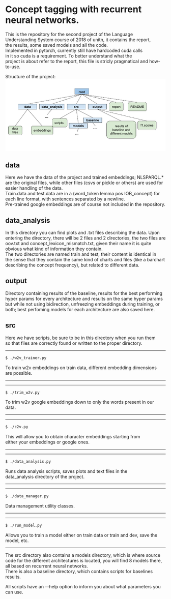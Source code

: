 # Concept tagging with recurrent neural networks.
This is the repository for the second project of the Language  
Understanding System course of 2018 of unitn, it contains the report,  
 the results, some saved models and all the code.    
Implemented in pytorch, currently still have hardcoded cuda calls  
in it so cuda is a requirement. To better understand what the   
project is about refer to the report, this file is stricly pragmatical and how-to-use.  

Structure of the project:
![Alt text](/struct.png?raw=true "structure of the project")

## data
Here we have the data of the project and trained embeddings; NLSPARQL.* are the original files, while
other files (csvs or pickle or others) are used for easier handling of the data.  
Train.data and test.data are in a (word_token lemma pos IOB_concept) for each line format, with sentences
separated by a newline.  
Pre-trained google embeddings are of course not included in the repository.   
  

## data_analysis 
In this directory you can find plots and .txt files describing the data.
Upon entering the directory, there will be 2 files and 2 directories, the two files
are oov.txt and concept_lexicon_mismatch.txt, given their name it is quite obvious 
what kind of information they contain.  
The two directories are named train and test, their content is identical in   
the sense that they contain the same kind of charts and files (like a barchart   
describing the concept frequency), but related to different data.

## output
Directory containing results of the baseline, results for the best performing hyper params
for every architecture and results on the same hyper params but while not using bidirection, 
unfreezing embeddings during training, or both; best perfoming models for each architecture are 
also saved here.

## src
Here we have scripts, be sure to be in this directory when you run them   
so that files are correctly found or written to the proper directory.

---

```sh
$ ./w2v_trainer.py
```
To train w2v embeddings on train data, different embedding dimensions  
are possible.

---

---

```sh
$ ./trim_w2v.py
```
To trim w2v google embeddings down to only the words
present in our data.

---

---

```sh
$ ./c2v.py
```
This will allow you to obtain character embeddings starting from  
either your embeddings or google ones.

---

---

```sh
$ ./data_analysis.py
```
Runs data analysis scripts, saves plots and text files in the  
data_analysis directory of the project.

---

---

```sh
$ ./data_manager.py
```
Data management utility classes.

---

---

```sh
$ ./run_model.py
```
Allows you to train a model either on train data or train and dev, 
save the model, etc.

---

The src directory also contains a models directory, which
is where source code for the different architectures is located, you will find
8 models there, all based on recurrent neural networks.  
There is also a baseline directory, which contains scripts for baselines results.  

All scripts have an --help option to inform you about what parameters you
can use.

